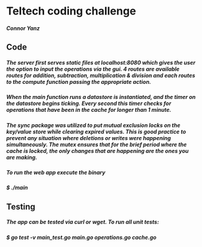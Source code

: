 
# Teltech coding challenge
##### Connor Yanz

## Code
##### The server first serves static files at localhost:8080 which gives the user the option to input the operations via the gui. 4 routes are available routes for addition, subtraction, multiplication & division and each routes to the compute function passing the appropriate action.
##### When the main function runs a datastore is instantiated, and the timer on the datastore begins ticking. Every second this timer checks for operations that have been in the cache for longer than 1 minute.

##### The sync package was utilized to put mutual exclusion locks on the key/value store while clearing expired values.  This is good practice to prevent any situation where deletions or writes were happening simultaneously.  The mutex ensures that for the brief period where the cache is locked, the only changes that are happening are the ones you are making.

##### To run the web app execute the binary
##### $ ./main

## Testing
##### The app can be tested via curl or wget. To run all unit tests:
##### $ go test -v main_test.go main.go operations.go cache.go

